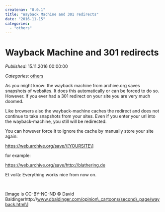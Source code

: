 ```yaml
---
createnav: "0.0.1"
title: "Wayback Machine and 301 redirects"
date: "2016-11-15"
categories: 
  - "others"
---
```

# Wayback Machine and 301 redirects
_Published:_ 15.11.2016 00:00:00

_Categories_: [others](/dotnetwork/en/categories#others)


As you might know: the wayback machine from archive.org saves snapshots of websites. It does this automatically or can be forced to do so. However. If you ever had a 301 redirect on your site you are very much doomed.

Like browsers also the wayback-machine caches the redirect and does not continue to take snapshots from your sites. Even if you enter your url into the wayback-machine, you still will be redirected.

You can however force it to ignore the cache by manually store your site again:

https://web.archive.org/save/\[YOURSITE\]

for example:

https://web.archive.org/save/http://blathering.de

Et voílà: Everything works nice from now on.

 

\[Image is CC-BY-NC-ND © David Baldingerhttp://www.dbaldinger.com/opinion\_cartoons/second\_page/wayback.html\]
